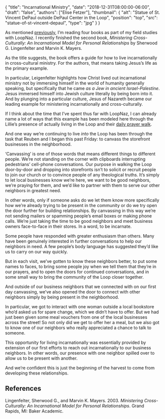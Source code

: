 {
	"title": "Incarnational Ministry",
	"date": "2018-12-31T08:00:00-06:00",
	"draft": "false",
	"authors": ["Elise Fetzer"],
	"thumbnail": {
		"alt": "Statue of St. Vincent DePaul outside DePaul Center in the Loop",
		"position": "top",
		"src": "statue-of-st-vincent-depaul",
		"type": "jpg"
	}
}

As mentioned [previously][book-1], I’m reading four books as part of my field studies with LoopNaz. I recently finished the second book, _Ministering Cross-Culturally: An Incarnational Model for Personal Relationships_ by Sherwood G. Lingenfelter and Marvin K. Mayers.

As the title suggests, the book offers a guide for how to live incarnationally in cross-cultural ministry. For the authors, that means taking Jesus’s life as the primary example.

In particular, Leigenfelter highlights how Christ lived out incarnational ministry not by immersing himself in the world of humanity generally speaking, but specifically that he came _as a Jew in ancient Israel-Palestine_. Jesus immersed himself into Jewish culture literally by being born into it. And by plunging into a particular culture, Jesus of Nazareth became our leading example for ministering incarnationally and cross-culturally.

If I think about the time that I’ve spent thus far with LoopNaz, I can already name a lot of ways that this example has been modeled here through the Lillie’s presence of actually living in the Loop and their [daily prayer walk][prayer-walk].

And one way we’re continuing to live _into_ the Loop has been through the task that Reuben and I began this past Friday: to canvass the storefront businesses in the neighborhood.

‘Canvassing’ is one of those words that means different things to different people. We’re not standing on the corner with clipboards interrupting pedestrians’ cell-phone conversations. Our purpose in walking the Loop door-by-door and dropping into storefronts isn’t to solicit or recruit people to join our church or to convince people of any theological truths. It’s simply to let local businesses know we’re here, we want to be good neighbors, we’re praying for them, and we’d like to partner with them to serve our other neighbors in greatest need.

In other words, only if someone asks do we let them know more specifically how we’re already trying to be present in the community or do we try open the door further for building relationships. By canvassing in this way we’re not sending mailers or spamming people’s email boxes or making phone calls. We’re just taking the time to be good neighbors and meet business owners face-to-face in their stores. In a word, to be incarnate.

Some people have responded with greater enthusiasm than others. Many have been genuinely interested in further conversations to help our neighbors in need. A few people’s body language has suggested they’d like us to carry on our way quickly.

But in each visit, we’ve gotten to know these neighbors better, to put some names to faces, to bring some people joy when we tell them that they’re in our prayers, and to open the doors for continued conversations, and in some small way to bring the community of the Loop closer together.

And outside of our business neighbors that we connected with on our first day canvassing, we’ve also opened the door to connect with other neighbors simply by being present in the neighborhood.

In particular, we got to interact with one woman outside a local bookstore who’d asked us for spare change, which we didn’t have to offer. But we had just been given some meal vouchers from one of the local businesses across the street! So not only did we get to offer her a meal, but we also got to know one of our neighbors who really appreciated a chance to talk to someone. 

This opportunity for living incarnationally was essentially provided by extension of our first efforts to reach out incarnationally to our business neighbors. In other words, our presence with one neighbor spilled over to allow us to be present with another.

And we’re confident this is just the beginning of the harvest to come from developing these relationships.

## References

Lingenfelter, Sherwood G., and Marvin K. Mayers. 2003. _Ministering Cross-Culturally: An Incarnational Model for Personal Relationships_. Grand Rapids, MI: Baker Academic.

[book-1]: /2018/12/the-spaces-we-inhabit/
[prayer-walk]: /join/prayer-walk/

